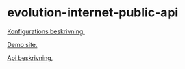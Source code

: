 # evolution-internet-public-api

<a target="_blank" rel="noopener noreferrer" href="https://github.com/EssVisionAB/evolution-internet-public-api/blob/master/Evolution%20Internet%202%200.pdf">Konfigurations beskrivning.</a>

<a target="_blank" rel="noopener noreferrer" href="http://31.216.227.251:5002">Demo site.</a>

<a target="_blank" rel="noopener noreferrer" href="http://31.216.227.251:5002/swagger">Api beskrivning,</a>

